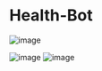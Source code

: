 # Health-Bot


![image](https://user-images.githubusercontent.com/66308480/148911391-cc30b92c-1de6-466c-8213-c3a43967fdda.png)

![image](https://user-images.githubusercontent.com/66308480/148911491-1086aa8a-2077-4f10-85d1-b3ef7049a0d8.png)
![image](https://user-images.githubusercontent.com/66308480/148911563-d6457eed-cd9a-4678-89cc-81616dbd2513.png)

